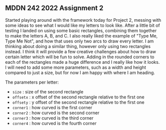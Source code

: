 ## MDDN 242 2022 Assignment 2

Started playing around with the framework today for Project 2, messing with some ideas to see what I would like my letters to look like. After a little bit of testing I landed on using some basic rectangles, combining them together to make the letters A, B, and C. I also really liked the example of "Type Me, Type Me Not", and how that uses only two arcs to draw every letter. I am thinking about doing a similar thing, however only using two rectangles instead. I think it will provide a few creative challenges about how to draw certain letter which will be fun to solve. Adding in the rounded corners to each of the rectangles made a huge difference and I really like how it looks. I will need to add some more parameters, such as a width and height compared to just a size, but for now I am happy with where I am heading. 

The parameters per letter:
  * `size` : size of the second rectangle
  * `offsetx` : x offset of the second rectangle relative to the first one
  * `offsety` : y offset of the second rectangle relative to the first one
  * `corner1` : how curved is the first corner
  * `corner2` : how curved is the second corner
  * `corner3` : how curved is the third corner
  * `corner4` : how curved is the fourth corner
